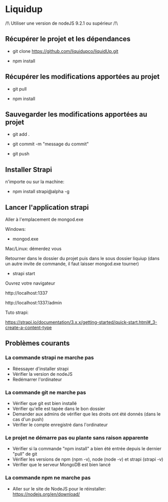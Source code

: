# Liquidup

/!\ Utiliser une version de nodeJS 9.2.1 ou supérieur /!\

## Récupérer le projet et les dépendances

- git clone https://github.com/liquidupco/liquidUp.git

- npm install

## Récupérer les modifications apportées au projet

- git pull

- npm install

## Sauvegarder les modifications apportées au projet

- git add .

- git commit -m "message du commit"

- git push

## Installer Strapi

n'importe ou sur la machine:

- npm install strapi@alpha -g

## Lancer l'application strapi

Aller à l'emplacement de mongod.exe

Windows:
- mongod.exe

Mac/Linux: démerdez vous

Retourner dans le dossier du projet puis dans le sous dossier liquiup (dans un autre invite de commande, il faut laisser mongod.exe tourner)
- strapi start

Ouvrez votre navigateur

http://localhost:1337

http://localhost:1337/admin

Tuto strapi:

https://strapi.io/documentation/3.x.x/getting-started/quick-start.html#_3-create-a-content-type

## Problèmes courants

### La commande strapi ne marche pas

- Réessayer d'installer strapi
- Vérifier la version de nodeJS
- Redémarrer l'ordinateur 

### La commande git ne marche pas

- Vérifier que git est bien installé
- Vérifier qu'elle est tapée dans le bon dossier
- Demander aux admins de vérifier que les droits ont été donnés (dans le cas d'un push)
- Vérifier le compte enregistré dans l'ordinateur

### Le projet ne démarre pas ou plante sans raison apparente

- Vérifier si la commande "npm install" a bien été entrée depuis le dernier "pull" de git
- Vérifier les versions de npm (npm -v), node (node -v) et strapi (strapi -v)
- Vérifier que le serveur MongoDB est bien lancé

### La commande npm ne marche pas

- Aller sur le site de NodeJS pour le réinstaller:
https://nodejs.org/en/download/